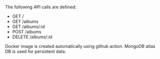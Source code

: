 The following API calls are defined:

- GET /
- GET /albums
- GET /albums/:id
- POST /albums
- DELETE /albums/:id

Docker image is created automatically using github action.
MongoDB atlas DB is used for persistent data.
